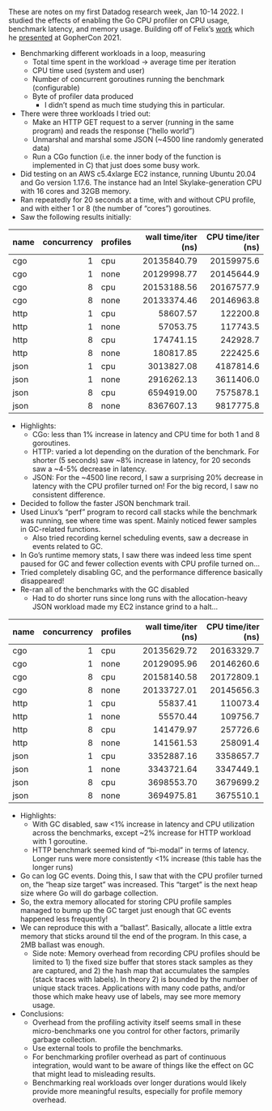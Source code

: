 These are notes on my first Datadog research week, Jan 10-14 2022. I studied
the effects of enabling the Go CPU profiler on CPU usage, benchmark latency,
and memory usage. Building off of Felix’s [work]() which he [presented]() at
GopherCon 2021.

* Benchmarking different workloads in a loop, measuring
    * Total time spent in the workload -> average time per iteration
    * CPU time used (system and user)
    * Number of concurrent goroutines running the benchmark (configurable)
    * Byte of profiler data produced
        * I didn’t spend as much time studying this in particular.
* There were three workloads I tried out:
    * Make an HTTP GET request to a server (running in the same program) and reads the response (“hello world”)
    * Unmarshal and marshal some JSON (~4500 line randomly generated data)
    * Run a CGo function (i.e. the inner body of the function is implemented in C) that just does some busy work.
* Did testing on an AWS c5.4xlarge EC2 instance, running Ubuntu 20.04 and Go version 1.17.6. The instance had an Intel Skylake-generation CPU with 16 cores and 32GB memory.
* Ran repeatedly for 20 seconds at a time, with and without CPU profile, and with either 1 or 8 (the number of “cores”) goroutines.
* Saw the following results initially:

|name | concurrency|profiles | wall time/iter (ns)| CPU time/iter (ns)|
|:----|-----------:|:--------|--------------:|-------------:|
|cgo  |           1|cpu      |    20135840.79|    20159975.6|
|cgo  |           1|none     |    20129998.77|    20145644.9|
|cgo  |           8|cpu      |    20153188.56|    20167577.9|
|cgo  |           8|none     |    20133374.46|    20146963.8|
|http |           1|cpu      |       58607.57|      122200.8|
|http |           1|none     |       57053.75|      117743.5|
|http |           8|cpu      |      174741.15|      242928.7|
|http |           8|none     |      180817.85|      222425.6|
|json |           1|cpu      |     3013827.08|     4187814.6|
|json |           1|none     |     2916262.13|     3611406.0|
|json |           8|cpu      |     6594919.00|     7575878.1|
|json |           8|none     |     8367607.13|     9817775.8|
* Highlights:
    * CGo: less than 1% increase in latency and CPU time for both 1 and 8 goroutines.
    * HTTP: varied a lot depending on the duration of the benchmark. For shorter (5 seconds) saw ~8% increase in latency, for 20 seconds saw a ~4-5% decrease in latency.
    * JSON: For the ~4500 line record, I saw a surprising 20% decrease in latency with the CPU profiler turned on! For the big record, I saw no consistent difference.
* Decided to follow the faster JSON benchmark trail.
* Used Linux’s “perf” program to record call stacks while the benchmark was running, see where time was spent. Mainly noticed fewer samples in GC-related functions.
    * Also tried recording kernel scheduling events, saw a decrease in events related to GC.
* In Go’s runtime memory stats, I saw there was indeed less time spent paused for GC and fewer collection events with CPU profile turned on…
* Tried completely disabling GC, and the performance difference basically disappeared!
* Re-ran all of the benchmarks with the GC disabled
    * Had to do shorter runs since long runs with the allocation-heavy JSON workload made my EC2 instance grind to a halt…

|name | concurrency|profiles | wall time/iter (ns)| CPU time/iter (ns)|
|:----|-----------:|:--------|-------------------:|------------------:|
|cgo  |           1|cpu      |         20135629.72|         20163329.7|
|cgo  |           1|none     |         20129095.96|         20146260.6|
|cgo  |           8|cpu      |         20158140.58|         20172809.1|
|cgo  |           8|none     |         20133727.01|         20145656.3|
|http |           1|cpu      |            55837.41|           110073.4|
|http |           1|none     |            55570.44|           109756.7|
|http |           8|cpu      |           141479.97|           257726.6|
|http |           8|none     |           141561.53|           258091.4|
|json |           1|cpu      |          3352887.16|          3358657.7|
|json |           1|none     |          3343721.64|          3347449.1|
|json |           8|cpu      |          3698553.70|          3679699.2|
|json |           8|none     |          3694975.81|          3675510.1|

* Highlights:
    * With GC disabled, saw <1% increase in latency and CPU utilization across the benchmarks, except ~2% increase for HTTP workload with 1 goroutine.
    * HTTP benchmark seemed kind of “bi-modal” in terms of latency. Longer runs were more consistently <1% increase (this table has the longer runs)
* Go can log GC events. Doing this, I saw that with the CPU profiler turned on, the “heap size target” was increased. This “target” is the next heap size where Go will do garbage collection.
* So, the extra memory allocated for storing CPU profile samples managed to bump up the GC target just enough that GC events happened less frequently!
* We can reproduce this with a “ballast”. Basically, allocate a little extra memory that sticks around til the end of the program. In this case, a 2MB ballast was enough.
    * Side note: Memory overhead from recording CPU profiles should be limited to 1) the fixed size buffer that stores stack samples as they are captured, and 2) the hash map that accumulates the samples (stack traces with labels). In theory 2) is bounded by the number of unique stack traces. Applications with many code paths, and/or those which make heavy use of labels, may see more memory usage.
* Conclusions:
    * Overhead from the profiling activity itself seems small in these micro-benchmarks one you control for other factors, primarily garbage collection.
    * Use external tools to profile the benchmarks.
    * For benchmarking profiler overhead as part of continuous integration, would want to be aware of things like the effect on GC that might lead to misleading results.
    * Benchmarking real workloads over longer durations would likely provide more meaningful results, especially for profile memory overhead.
